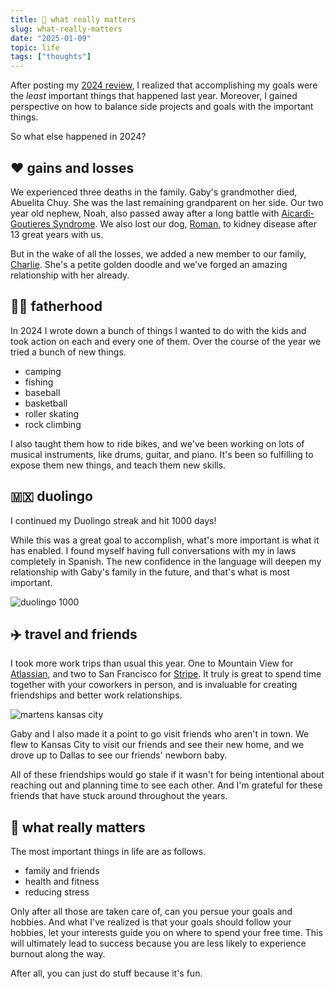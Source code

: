 ```yaml
---
title: 🌟 what really matters
slug: what-really-matters
date: "2025-01-09"
topic: life
tags: ["thoughts"]
---
```


After posting my [2024 review][2024-in-review], I realized that accomplishing my goals were the _least_ important things that happened last year. Moreover, I gained perspective on how to balance side projects and goals with the important things.

So what else happened in 2024?

## ❤️ gains and losses

We experienced three deaths in the family. Gaby's grandmother died, Abuelita Chuy. She was the last remaining grandparent on her side. Our two year old nephew, Noah, also passed away after a long battle with [Aicardi-Goutieres Syndrome][ags]. We also lost our dog, [Roman][goodbye-roman], to kidney disease after 13 great years with us.

But in the wake of all the losses, we added a new member to our family, [Charlie][welcome-charlie]. She's a petite golden doodle and we've forged an amazing relationship with her already.

## 👨🏼 fatherhood

In 2024 I wrote down a bunch of things I wanted to do with the kids and took action on each and every one of them. Over the course of the year we tried a bunch of new things.

- camping
- fishing
- baseball
- basketball
- roller skating
- rock climbing

I also taught them how to ride bikes, and we've been working on lots of musical instruments, like drums, guitar, and piano. It's been so fulfilling to expose them new things, and teach them new skills.

## 🇲🇽 duolingo

I continued my Duolingo streak and hit 1000 days!

While this was a great goal to accomplish, what's more important is what it has enabled. I found myself having full conversations with my in laws completely in Spanish. The new confidence in the language will deepen my relationship with Gaby's family in the future, and that's what is most important.

![duolingo 1000][duolingo-1000]

## ✈️ travel and friends

I took more work trips than usual this year. One to Mountain View for [Atlassian][atlassian], and two to San Francisco for [Stripe][stripe]. It truly is great to spend time together with your coworkers in person, and is invaluable for creating friendships and better work relationships.

![martens kansas city][martens-kansas-city]

Gaby and I also made it a point to go visit friends who aren't in town. We flew to Kansas City to visit our friends and see their new home, and we drove up to Dallas to see our friends' newborn baby.

All of these friendships would go stale if it wasn't for being intentional about reaching out and planning time to see each other. And I'm grateful for these friends that have stuck around throughout the years.

## 🌟 what really matters

The most important things in life are as follows.

- family and friends
- health and fitness
- reducing stress

Only after all those are taken care of, can you persue your goals and hobbies. And what I've realized is that your goals should follow your hobbies, let your interests guide you on where to spend your free time. This will ultimately lead to success because you are less likely to experience burnout along the way.

After all, you can just do stuff because it's fun.

[2024-in-review]: https://bradgarropy.com/blog/2024-in-review
[ags]: https://www.chop.edu/conditions-diseases/aicardi-goutieres-syndrome-ags
[goodbye-roman]: https://bradgarropy.com/blog/goodbye-roman
[welcome-charlie]: https://bradgarropy.com/blog/welcome-charlie
[atlassian]: https://atlassian.com
[stripe]: https://stripe.com
[duolingo-1000]: https://res.cloudinary.com/bradgarropy/image/upload/bradgarropy.com/posts/duolingo-1000.jpg
[martens-kansas-city]: https://res.cloudinary.com/bradgarropy/image/upload/bradgarropy.com/posts/martens-kansas-city.jpg

